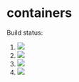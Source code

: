 # containers

Build status:

1. [![](https://github.com/FallynB/containers/workflows/tests-fibonacci/badge.svg)](https://github.com/FallynB/containers/actions?query=workflow%3Atests-fibonacci)
1. [![](https://github.com/FallynB/containers/workflows/tests-range/badge.svg)](https://github.com/FallynB/containers/actions?query=workflow%3Atests-range)
1. [![](https://github.com/FallynB/containers/workflows/tests-BST/badge.svg)](https://github.com/FallynB/containers/actions?query=workflow%3Atests-BST)
1. [![](https://github.com/FallynB/containers/workflows/tests-BinaryTree/badge.svg)](https://github.com/FallynB/containers/actions?query=workflow%3Atests-BinaryTree)
